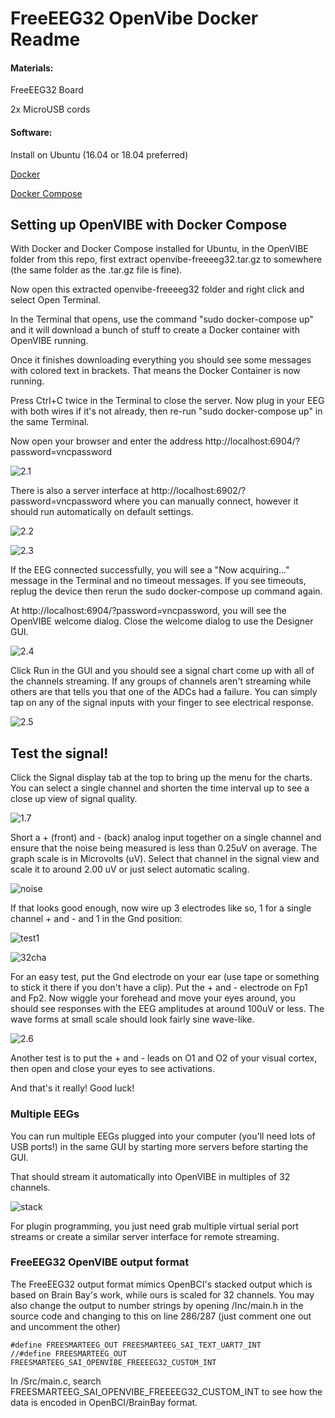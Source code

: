 # FreeEEG32 OpenVibe Docker Readme

#### Materials:

FreeEEG32 Board

2x MicroUSB cords

#### Software:

Install on Ubuntu (16.04 or 18.04 preferred)

[Docker](https://docs.docker.com/get-docker/)

[Docker Compose](https://docs.docker.com/compose/install/)


## Setting up OpenVIBE with Docker Compose

With Docker and Docker Compose installed for Ubuntu, in the OpenVIBE folder from this repo, first extract openvibe-freeeeg32.tar.gz to somewhere (the same folder as the .tar.gz file is fine).

Now open this extracted openvibe-freeeeg32 folder and right click and select Open Terminal.

In the Terminal that opens, use the command "sudo docker-compose up" and it will download a bunch of stuff to create a Docker container with OpenVIBE running.

Once it finishes downloading everything you should see some messages with colored text in brackets. That means the Docker Container is now running. 

Press Ctrl+C twice in the Terminal to close the server. Now plug in your EEG with both wires if it's not already, then re-run "sudo docker-compose up" in the same Terminal.

Now open your browser and enter the address
http://localhost:6904/?password=vncpassword

![2.1](images/2.1.png)

There is also a server interface at http://localhost:6902/?password=vncpassword where you can manually connect, however it should run automatically on default settings.

![2.2](images/2.2.png)

![2.3](images/2.3.png)

If the EEG connected successfully, you will see a "Now acquiring..." message in the Terminal and no timeout messages. If you see timeouts, replug the device then rerun the sudo docker-compose up command again.

At http://localhost:6904/?password=vncpassword, you will see the OpenVIBE welcome dialog. Close the welcome dialog to use the Designer GUI.

![2.4](images/2.4.png)

Click Run in the GUI and you should see a signal chart come up with all of the channels streaming. If any groups of channels aren't streaming while others are that tells you that one of the ADCs had a failure. You can simply tap on any of the signal inputs with your finger to see electrical response.

![2.5](images/2.5.png)

## Test the signal!

Click the Signal display tab at the top to bring up the menu for the charts. You can select a single channel and shorten the time interval up to see a close up view of signal quality.

![1.7](images/1.7.jpg)

Short a + (front) and - (back) analog input together on a single channel and ensure that the noise being measured is less than 0.25uV on average. 
The graph scale is in Microvolts (uV). Select that channel in the signal view and scale it to around 2.00 uV or just select automatic scaling.

![noise](images/shorted_noise.jpg)

If that looks good enough, now wire up 3 electrodes like so, 1 for a single channel + and - and 1 in the Gnd position:

![test1](images/test1.jpg)

![32cha](images/32cha.png)

For an easy test, put the Gnd electrode on your ear (use tape or something to stick it there if you don't have a clip).
Put the + and - electrode on Fp1 and Fp2. Now wiggle your forehead and move your eyes around, you should see responses with the EEG amplitudes at around 100uV or less. 
The wave forms at small scale should look fairly sine wave-like.

![2.6](images/2.6.png)

Another test is to put the + and - leads on O1 and O2 of your visual cortex, then open and close your eyes to see activations.

And that's it really! Good luck!


### Multiple EEGs

You can run multiple EEGs plugged into your computer (you'll need lots of USB ports!) in the same GUI by starting more servers before starting the GUI. 

That should stream it automatically into OpenVIBE in multiples of 32 channels. 

![stack](images/stack_output.png)

For plugin programming, you just need grab multiple virtual serial port streams or create a similar server interface for remote streaming.

### FreeEEG32 OpenVIBE output format

The FreeEEG32 output format mimics OpenBCI's stacked output which is based on Brain Bay's work, while ours is scaled for 32 channels.
You may also change the output to number strings by opening /Inc/main.h in the source code and changing to this on line 286/287 (just comment one out and uncomment the other)
```
#define FREESMARTEEG_OUT FREESMARTEEG_SAI_TEXT_UART7_INT
//#define FREESMARTEEG_OUT FREESMARTEEG_SAI_OPENVIBE_FREEEEG32_CUSTOM_INT
```

In /Src/main.c, search FREESMARTEEG_SAI_OPENVIBE_FREEEEG32_CUSTOM_INT to see how the data is encoded in OpenBCI/BrainBay format.



